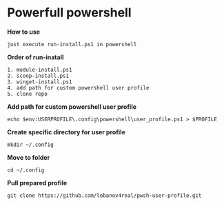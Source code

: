 # Powerfull powershell  
**How to use**  
```
just execute run-install.ps1 in powershell
```
**Order of run-inatall**
~~~
1. module-install.ps1  
2. scoop-install.ps1
3. winget-install.ps1
4. add path for custom powershell user profile
5. clone repo
~~~
**Add path for custom powershell user profile**  
```
echo $env:USERPROFILE\.config\powershell\user_profile.ps1 > $PROFILE    
```
**Create specific directory for user profile**  
```
mkdir ~/.config  
```
**Move to folder**   
```
cd ~/.config
```
**Pull prepared profile**
```
git clone https://github.com/lobanov4real/pwsh-user-profile.git  
```
